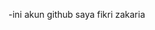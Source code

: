 -ini akun github saya fikri zakaria

<!---
fikrizakaria22/fikrizakaria22 is a ✨ special ✨ repository because its `README.md` (this file) appears on your GitHub profile.
You can click the Preview link to take a look at your changes.
--->
